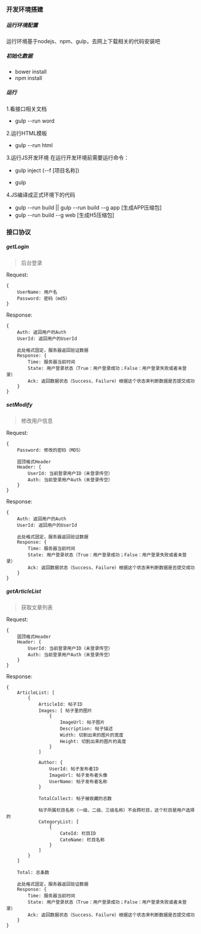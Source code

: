 ### 开发环境搭建

##### 运行环境配置
运行环境基于nodejs、npm、gulp，去网上下载相关的代码安装吧

##### 初始化数据
- bower install
- npm install

##### 运行
1.看接口相关文档
- gulp --run word

2.运行HTML模板
- gulp --run html

3.运行JS开发环境
在运行开发环境前需要运行命令：
- gulp inject (--f [项目名称])

- gulp

4.JS编译成正式环境下的代码
- gulp --run build || gulp --run build --g app [生成APP压缩包]
- gulp --run build --g web  [生成H5压缩包]


### 接口协议

##### getLogin
> 后台登录

Request:
```
{   
    UserName: 用户名
    Password: 密码（md5）
}
````
Response:
```
{
    Auth: 返回用户的Auth
    UserId: 返回用户的UserId

    此处格式固定，服务器返回验证数据
    Response: {
        Time: 服务器当前时间
        State: 用户登录状态（True：用户登录成功；False：用户登录失败或者未登录）
        Ack: 返回数据状态（Success、Failure）根据这个状态来判断数据是否提交成功
    }
}
```

##### setModify
> 修改用户信息

Request:
```
{   
    Password: 修改的密码（MD5）

    固顶格式Header
    Header: {
        UserId: 当前登录用户ID（未登录传空）
        Auth: 当前登录用户Auth（未登录传空）
    }
}
```
Response:
```
{
    Auth: 返回用户的Auth
    UserId: 返回用户的UserId

    此处格式固定，服务器返回验证数据
    Response: {
        Time: 服务器当前时间
        State: 用户登录状态（True：用户登录成功；False：用户登录失败或者未登录）
        Ack: 返回数据状态（Success、Failure）根据这个状态来判断数据是否提交成功
    }
}
```

##### getArticleList
>获取文章列表

Request:
```
{   
    固顶格式Header
    Header: {
        UserId: 当前登录用户ID（未登录传空）
        Auth: 当前登录用户Auth（未登录传空）
    }
}
```
Response:
```
{
	ArticleList: [
		{
			ArticleId: 帖子ID
			Images: [ 帖子里的图片
				{
					ImageUrl: 帖子图片
					Description: 帖子描述
					Width: 切割出来的图片的宽度
					Height: 切割出来的图片的高度
				}
			]

			Author: {
				UserId: 帖子发布者ID
				ImageUrl: 帖子发布者头像
				UserName: 帖子发布者名称
			}

			TotalCollect: 帖子被收藏的总数

            帖子所属栏目名称（一级、二级、三级名称）不会跨栏目，这个栏目是用户选择的
			CategoryList: [
				{
					CateId: 栏目ID
					CateName: 栏目名称
				}
			]
		}
	]

	Total: 总条数

    此处格式固定，服务器返回验证数据
    Response: {
        Time: 服务器当前时间
        State: 用户登录状态（True：用户登录成功；False：用户登录失败或者未登录）
        Ack: 返回数据状态（Success、Failure）根据这个状态来判断数据是否提交成功
    }
}
```
